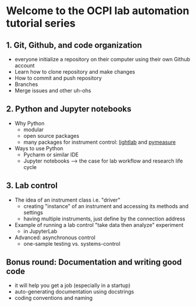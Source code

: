 # Welcome to the OCPI lab automation tutorial series


## 1. Git, Github, and code organization
- everyone initialize a repository on their computer using their own Github account
- Learn how to clone repository and make changes
- How to commit and push repository
- Branches
- Merge issues and other uh-ohs

## 2. Python and Jupyter notebooks
- Why Python
  - modular
  - open source packages
  - many packages for instrument control: [lightlab](https://github.com/lightwave-lab/lightlab) and [pymeasure](https://github.com/ralph-group/pymeasure)
- Ways to use Python
  - Pycharm or similar IDE
  - Jupyter notebooks --> the case for lab workflow and research life cycle

## 3. Lab control
- The idea of an instrument class i.e. "driver"
  - creating "instance" of an instrument and accessing its methods and settings
  - having multiple instruments, just define by the connection address
- Example of running a lab control "take data then analyze" experiment
  - in JupyterLab
- Advanced: asynchronous control
  - one-sample testing vs. systems-control
  
## Bonus round: Documentation and writing good code
- it will help you get a job (especially in a startup)
- auto-generating documentation using docstrings
- coding conventions and naming

